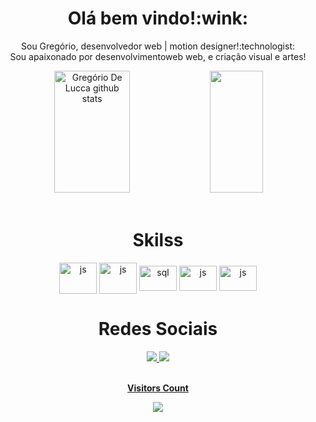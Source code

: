 <div align="center">
 <h1>Olá bem vindo!:wink:</h1>
  <p>Sou Gregório, desenvolvedor web | motion designer!:technologist:	
  <br> Sou apaixonado por desenvolvimentoweb web, e criação visual e artes!</p>

</div>

<div align="center">  
  <img width="49%" height="195px" src="https://github-readme-stats.vercel.app/api?username=gregoriodelucca&show_icons=true&count_private=true&hide_border=true&title_color=00bfbf&icon_color=00bfbf&text_color=c9d1d9&bg_color=0d1117" alt="Gregório De Lucca github stats" /> 
  <img width="41%" height="195px" src="https://github-readme-stats.vercel.app/api/top-langs/?username=gregoriodelucca&layout=compact&hide_border=true&title_color=00bfbf&text_color=00bfbf&bg_color=0d1117" />
</div>

<div align="center"><br>
  <h1>Skilss</h1>
  <img align="center" alt="js" height="50" width="60"     src="https://cdn.jsdelivr.net/gh/devicons/devicon/icons/php/php-original.svg">
   <img align="center" alt="js" height="50" width="60"    src="https://cdn.jsdelivr.net/gh/devicons/devicon/icons/mysql/mysql-original-wordmark.svg">

  <img align="center" alt="sql" height="40" width="60"    src="https://cdn.jsdelivr.net/gh/devicons/devicon/icons/sass/sass-original.svg">
  <img align="center" alt="js" height="40" width="60"     src="https://cdn.jsdelivr.net/gh/devicons/devicon/icons/aftereffects/aftereffects-original.svg">
  <img align="center" alt="js" height="40" width="60"    src="https://cdn.jsdelivr.net/gh/devicons/devicon/icons/figma/figma-original.svg">
</div>


<div align="center"> 
 <h1>Redes Sociais</h1>
  <a href="https://www.instagram.com/gregoriolucca/" target="_blank"><img src="https://img.shields.io/badge/-Instagram-%23E4405F?style=for-the-  badge&logo=instagram&logoColor=white"</a>
  <a href="https://www.linkedin.com/in/gregoriodelucca/" target="_blank"><img src="https://img.shields.io/badge/-linkedin-blue?style=for-the-badge&logo=instagram&logoColor=white"</a>

</div> 

<div align="center">
<br><p align="centre"><b>Visitors Count</b></p>  
<p align="center"><img align="center" src="https://profile-counter.glitch.me/{MatheusAlvarez}/count.svg" /></p> 
<br></div>

